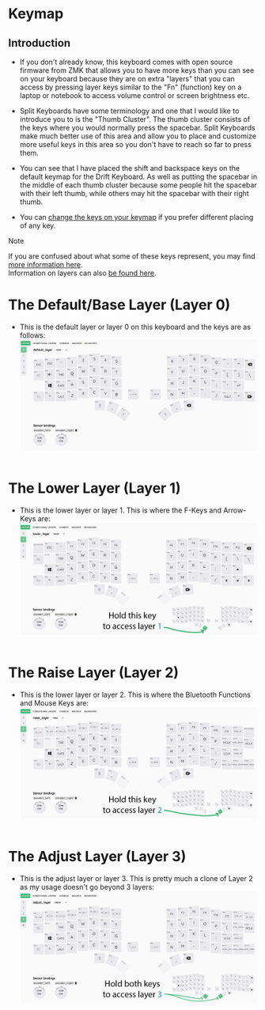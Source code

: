 # Keymap

## Introduction  

- If you don't already know, this keyboard comes with open source firmware from ZMK that allows you to have more keys than you can see on your keyboard because they are on extra "layers" that you can access by pressing layer keys similar to the "Fn" (function) key on a laptop or notebook to access volume control or screen brightness etc.  

- Split Keyboards have some terminology and one that I would like to introduce you to is the "Thumb Cluster". The thumb cluster consists of the keys where you would normally press the spacebar. Split Keyboards make much better use of this area and allow you to place and customize more useful keys in this area so you don't have to reach so far to press them.  

- You can see that I have placed the shift and backspace keys on the default keymap for the Drift Keyboard. As well as putting the spacebar in the middle of each thumb cluster because some people hit the spacebar with their left thumb, while others may hit the spacebar with their right thumb.  

- You can [change the keys on your keymap](https://github.com/Timception/zmk-config-drift-v3-editor/tree/main/How%20to%20Change%20your%20Keymap) if you prefer different placing of any key.  


> [!Note]  
> If you are confused about what some of these keys represent, you may find [more information here](https://zmk.dev/docs/keymaps/list-of-keycodes).  
> Information on layers can also [be found here](https://zmk.dev/docs/keymaps/behaviors/layers).  


# The Default/Base Layer (Layer 0)  
- This is the default layer or layer 0 on this keyboard and the keys are as follows:  
  <img src="images/0_default_layer.png"><br/><br/>  


# The Lower Layer (Layer 1)  
- This is the lower layer or layer 1. This is where the F-Keys and Arrow-Keys are:  
  <img src="images/1_lower_layer_n.png"><br/><br/>  


# The Raise Layer (Layer 2)  
- This is the lower layer or layer 2. This is where the Bluetooth Functions and Mouse Keys are:  
  <img src="images/2_raise_layer_n.png"><br/><br/>  


# The Adjust Layer (Layer 3)  
- This is the adjust layer or layer 3. This is pretty much a clone of Layer 2 as my usage doesn't go beyond 3 layers:  
  <img src="images/3_adjust_layer_n.png"><br/><br/>  